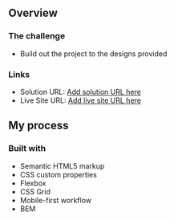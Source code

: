 
## Overview

### The challenge

- Build out the project to the designs provided

### Links

- Solution URL: [Add solution URL here](https://github.com/dariachi85/grid-component)
- Live Site URL: [Add live site URL here](https://dariachi85.github.io/grid-component/)

## My process

### Built with

- Semantic HTML5 markup
- CSS custom properties
- Flexbox
- CSS Grid
- Mobile-first workflow
- BEM
